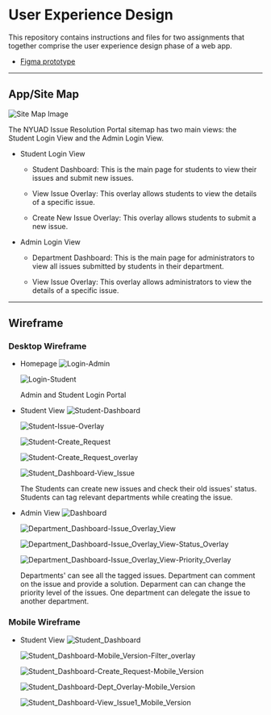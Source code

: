 # User Experience Design

This repository contains instructions and files for two assignments that together comprise the user experience design phase of a web app.

- [Figma prototype](ux-design/prototype/readme.md)

***

## App/Site Map

![Site Map Image](ux-design/app-map/NYUAD_Issue_Resolution_Platform_Site_Map.png)

The NYUAD Issue Resolution Portal sitemap has two main views: the Student Login View and the Admin Login View.

- Student Login View

    - Student Dashboard: This is the main page for students to view their issues and submit new issues.
    
    - View Issue Overlay: This overlay allows students to view the details of a specific issue.
    
    - Create New Issue Overlay: This overlay allows students to submit a new issue.

- Admin Login View

    - Department Dashboard: This is the main page for administrators to view all issues submitted by students in their department.

    - View Issue Overlay: This overlay allows administrators to view the details of a specific issue.

***

## Wireframe

### Desktop Wireframe

- Homepage 
    ![Login-Admin](ux-design/wireframes/desktop-version/Homepage_Login_View-Admin.png)

    ![Login-Student](ux-design/wireframes/desktop-version/Homepage_Login_View-Student.png)

    Admin and Student Login Portal

- Student View
    ![Student-Dashboard](ux-design/wireframes/desktop-version/Student_Dashboard.png)

    ![Student-Issue-Overlay](ux-design/wireframes/desktop-version/Student_Dashboard-Filter_Overlay.png)

    ![Student-Create_Request](ux-design/wireframes/desktop-version/Student_Dashboard-Create_Request_View.png)

    ![Student-Create_Request_overlay](ux-design/wireframes/desktop-version/Student_Dashboard-Create_Request_View-Dept_Overlay.png)


    ![Student_Dashboard-View_Issue](ux-design/wireframes/desktop-version/Student_Dashboard-View_Issue.png)

    The Students can create new issues and check their old issues' status. Students can tag relevant departments while creating the issue.



- Admin View
    ![Dashboard](ux-design/wireframes/desktop-version/Department_Dashboard.png)

    ![Department_Dashboard-Issue_Overlay_View](ux-design/wireframes/desktop-version/Department_Dashboard-Issue_Overlay_View.png)

    ![Department_Dashboard-Issue_Overlay_View-Status_Overlay](ux-design/wireframes/desktop-version/Department_Dashboard-Issue_Overlay_View-Status_Overlay.png)

    ![Department_Dashboard-Issue_Overlay_View-Priority_Overlay](ux-design/wireframes/desktop-version/Department_Dashboard-Issue_Overlay_View-Priority_Overlay.png)

    Departments' can see all the tagged issues. Department can comment on the issue and provide a solution. Deparment can can change the priority level of the issues. One department can delegate the issue to another department. 



### Mobile Wireframe

- Student View
    ![Student_Dashboard](ux-design/wireframes/mobile-version/Student_Dashboard-Mobile_Version.png)

    ![Student_Dashboard-Mobile_Version-Filter_overlay](ux-design/wireframes/mobile-version/Student_Dashboard-Mobile_Version-Filter_overlay.png)

    ![Student_Dashboard-Create_Request-Mobile_Version](ux-design/wireframes/mobile-version/Student_Dashboard-Create_Request-Mobile_Version.png)

    ![Student_Dashboard-Dept_Overlay-Mobile_Version](ux-design/wireframes/mobile-version/Student_Dashboard-Dept_Overlay-Mobile_Version.png)

    ![Student_Dashboard-View_Issue1_Mobile_Version](ux-design/wireframes/mobile-version/Student_Dashboard-View_Issue1_Mobile_Version.png)
